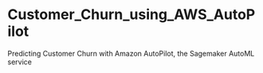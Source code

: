 # Customer_Churn_using_AWS_AutoPilot
Predicting Customer Churn with Amazon AutoPilot, the Sagemaker AutoML service
